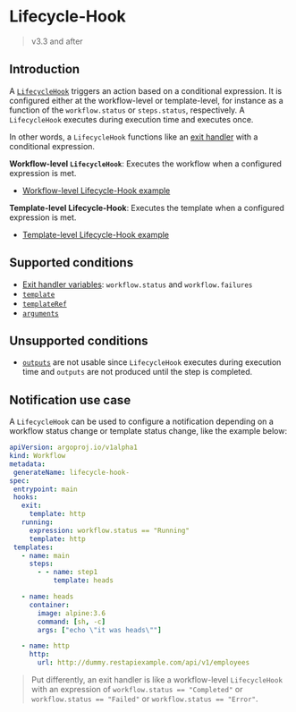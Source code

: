 # Lifecycle-Hook

> v3.3 and after

## Introduction

A [`LifecycleHook`](https://argoproj.github.io/argo-workflows/fields/#lifecyclehook) triggers an action based on a conditional expression. It is configured either at the workflow-level or template-level, for instance as a function of the `workflow.status` or `steps.status`, respectively. A `LifecycleHook` executes during execution time and executes once.

In other words, a `LifecycleHook` functions like an [exit handler](https://github.com/argoproj/argo-workflows/blob/master/examples/exit-handlers.yaml) with a conditional expression.

**Workflow-level `LifecycleHook`**: Executes the workflow when a configured expression is met.

- [Workflow-level Lifecycle-Hook example](https://github.com/argoproj/argo-workflows/blob/45730a9cdeb588d0e52b1ac87b6e0ca391a95a81/examples/life-cycle-hooks-wf-level.yaml)

**Template-level Lifecycle-Hook**: Executes the template when a configured expression is met.

- [Template-level Lifecycle-Hook example](https://github.com/argoproj/argo-workflows/blob/45730a9cdeb588d0e52b1ac87b6e0ca391a95a81/examples/life-cycle-hooks-tmpl-level.yaml)

## Supported conditions

- [Exit handler variables](https://github.com/argoproj/argo-workflows/blob/ebd3677c7a9c973b22fa81ef3b409404a38ec331/docs/variables.md#exit-handler): `workflow.status` and `workflow.failures`
- [`template`](https://argoproj.github.io/argo-workflows/fields/#template)
- [`templateRef`](https://argoproj.github.io/argo-workflows/fields/#templateref)
- [`arguments`](https://github.com/argoproj/argo-workflows/blob/master/examples/conditionals.yaml)

## Unsupported conditions

- [`outputs`](https://argoproj.github.io/argo-workflows/fields/#outputs) are not usable since `LifecycleHook` executes during execution time and `outputs` are not produced until the step is completed.

## Notification use case

A `LifecycleHook` can be used to configure a notification depending on a workflow status change or template status change, like the example below:

```yaml
apiVersion: argoproj.io/v1alpha1
kind: Workflow
metadata:
 generateName: lifecycle-hook-
spec:
 entrypoint: main
 hooks:
   exit:
     template: http
   running:
     expression: workflow.status == "Running"
     template: http
 templates:
   - name: main
     steps:
       - - name: step1
           template: heads

   - name: heads
     container:
       image: alpine:3.6
       command: [sh, -c]
       args: ["echo \"it was heads\""]

   - name: http
     http:
       url: http://dummy.restapiexample.com/api/v1/employees
```

> Put differently, an exit handler is like a workflow-level `LifecycleHook` with an expression of `workflow.status == "Completed"` or `workflow.status == "Failed"` or `workflow.status == "Error"`.
